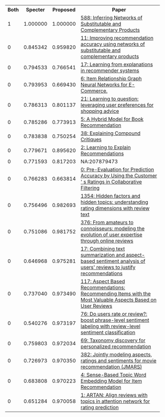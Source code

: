 <html><table><tr>
<th>Both</th>
<th>Specter</th>
<th>Proposed</th>
<th>Paper</th>
</tr>
<tr>
<td>1</td>
<td>1.000000</td>
<td>1.000000</td>
<td><a href="https://www.semanticscholar.org/paper/6505a9bd862fafcde0315a87695c504ced6c7df6">588: Inferring Networks of Substitutable and Complementary Products</a></td>
</tr>
<tr>
<td>0</td>
<td>0.845342</td>
<td>0.959820</td>
<td><a href="https://www.semanticscholar.org/paper/1f10615ca9072d6fa27ce606b7a5185e9194c25a">11: Improving recommendation accuracy using networks of substitutable and complementary products</a></td>
</tr>
<tr>
<td>0</td>
<td>0.794533</td>
<td>0.766541</td>
<td><a href="https://www.semanticscholar.org/paper/0f8d75039c05f4d99183e79b65420128180b66f0">17: Learning from explanations in recommender systems</a></td>
</tr>
<tr>
<td>0</td>
<td>0.793953</td>
<td>0.669430</td>
<td><a href="https://www.semanticscholar.org/paper/f57976f529239917edd4e2ca1f974f9ce6281d15">6: Item Relationship Graph Neural Networks for E-Commerce.</a></td>
</tr>
<tr>
<td>0</td>
<td>0.786313</td>
<td>0.801137</td>
<td><a href="https://www.semanticscholar.org/paper/446d351c06e5a173ae7f35313aac6e7b6e2c83db">21: Learning to question: leveraging user preferences for shopping advice</a></td>
</tr>
<tr>
<td>0</td>
<td>0.785286</td>
<td>0.773913</td>
<td><a href="https://www.semanticscholar.org/paper/0da176c3da8c0fe10829b4bc073597d9a88d4f6a">5: A Hybrid Model for Book Recommendation</a></td>
</tr>
<tr>
<td>0</td>
<td>0.783838</td>
<td>0.750254</td>
<td><a href="https://www.semanticscholar.org/paper/a3c9fb5f446aaaffd5510aeff8a16db36b264e7f">38: Explaining Compound Critiques</a></td>
</tr>
<tr>
<td>0</td>
<td>0.779671</td>
<td>0.895620</td>
<td><a href="https://www.semanticscholar.org/paper/23f6806a7ed64aac23b71c3fa6623f5ccb18ca79">2: Learning to Explain Recommendations</a></td>
</tr>
<tr>
<td>0</td>
<td>0.771593</td>
<td>0.817203</td>
<td>NA:207879473</td>
</tr>
<tr>
<td>0</td>
<td>0.766283</td>
<td>0.663814</td>
<td><a href="https://www.semanticscholar.org/paper/702341ba98d73ff11d3c7cbd0357028db6873588">0: Pre-Evaluation for Prediction Accuracy by Using the Customer ' s Ratings in Collaborative Filtering</a></td>
</tr>
<tr>
<td>0</td>
<td>0.756496</td>
<td>0.982693</td>
<td><a href="https://www.semanticscholar.org/paper/665f89a20b05472d82df0a12f2dd63e8fcc4f3ea">1354: Hidden factors and hidden topics: understanding rating dimensions with review text</a></td>
</tr>
<tr>
<td>0</td>
<td>0.751086</td>
<td>0.981752</td>
<td><a href="https://www.semanticscholar.org/paper/4d7bb722ff0a1bd5894cd8a620d5fe0673cbf721">376: From amateurs to connoisseurs: modeling the evolution of user expertise through online reviews</a></td>
</tr>
<tr>
<td>0</td>
<td>0.646968</td>
<td>0.975281</td>
<td><a href="https://www.semanticscholar.org/paper/fdc26216b78aeb322ec9a8e4e63ab35d3b20e886">17: Combining text summarization and aspect-based sentiment analysis of users' reviews to justify recommendations</a></td>
</tr>
<tr>
<td>0</td>
<td>0.737040</td>
<td>0.973490</td>
<td><a href="https://www.semanticscholar.org/paper/69fbb90ef9aeedc588193e593387e040621b825d">117: Aspect Based Recommendations: Recommending Items with the Most Valuable Aspects Based on User Reviews</a></td>
</tr>
<tr>
<td>0</td>
<td>0.540276</td>
<td>0.973197</td>
<td><a href="https://www.semanticscholar.org/paper/32158f9c61a1732ffdb76269326fe3c357297388">76: Do users rate or review?: boost phrase-level sentiment labeling with review-level sentiment classification</a></td>
</tr>
<tr>
<td>0</td>
<td>0.759803</td>
<td>0.972034</td>
<td><a href="https://www.semanticscholar.org/paper/77633c49076b681610b69c5d4aa51aa2d82d1833">69: Taxonomy discovery for personalized recommendation</a></td>
</tr>
<tr>
<td>0</td>
<td>0.726973</td>
<td>0.970350</td>
<td><a href="https://www.semanticscholar.org/paper/8f6692cada592a28f30530550a27f7afaf732a88">382: Jointly modeling aspects, ratings and sentiments for movie recommendation (JMARS)</a></td>
</tr>
<tr>
<td>0</td>
<td>0.683808</td>
<td>0.970223</td>
<td><a href="https://www.semanticscholar.org/paper/87df75316f839c5a8d3108db9b9308afc0b71005">4: Sense-Based Topic Word Embedding Model for Item Recommendation</a></td>
</tr>
<tr>
<td>0</td>
<td>0.651284</td>
<td>0.970058</td>
<td><a href="https://www.semanticscholar.org/paper/01b101a9c14cf7a5aac6e11bbc2da49bf4da8a33">1: ARTAN: Align reviews with topics in attention network for rating prediction</a></td>
</tr>
</table></html>
